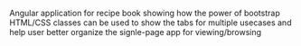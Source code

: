 Angular application for recipe book showing how the power of bootstrap HTML/CSS classes can be used to show the tabs for multiple usecases and help user better organize the signle-page app for viewing/browsing
